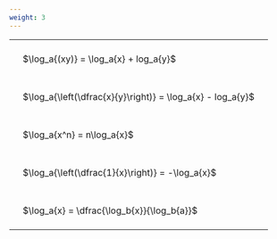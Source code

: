 ```yaml
---
weight: 3
---
```


<style type="text/css">
#T_30dcb th.col_heading {
  text-align: left;
  font-size: 1em;
}
#T_30dcb td {
  text-align: left;
  font-size: 1em;
  padding: 1.5em;
}
</style>
<table id="T_30dcb">
  <thead>
  </thead>
  <tbody>
    <tr>
      <td id="T_30dcb_row0_col0" class="data row0 col0" >$\log_a{(xy)} = \log_a{x} + log_a{y}$</td>
    </tr>
    <tr>
      <td id="T_30dcb_row1_col0" class="data row1 col0" >$\log_a{\left(\dfrac{x}{y}\right)} = \log_a{x} - log_a{y}$</td>
    </tr>
    <tr>
      <td id="T_30dcb_row2_col0" class="data row2 col0" >$\log_a{x^n} = n\log_a{x}$</td>
    </tr>
    <tr>
      <td id="T_30dcb_row3_col0" class="data row3 col0" >$\log_a{\left(\dfrac{1}{x}\right)} = -\log_a{x}$</td>
    </tr>
    <tr>
      <td id="T_30dcb_row4_col0" class="data row4 col0" >$\log_a{x} = \dfrac{\log_b{x}}{\log_b{a}}$</td>
    </tr>
  </tbody>
</table>
